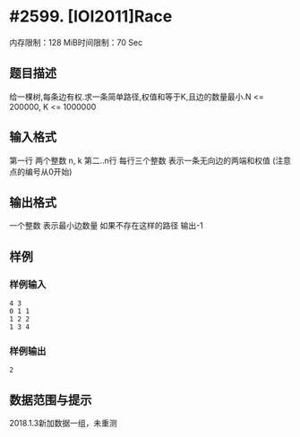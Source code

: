 # #2599. [IOI2011]Race

内存限制：128 MiB时间限制：70 Sec

## 题目描述

给一棵树,每条边有权.求一条简单路径,权值和等于K,且边的数量最小.N <= 200000, K <= 1000000

## 输入格式

第一行 两个整数 n, k
第二..n行 每行三个整数 表示一条无向边的两端和权值 (注意点的编号从0开始)

## 输出格式

一个整数 表示最小边数量 如果不存在这样的路径 输出-1

## 样例

### 样例输入

    
    4 3
    0 1 1
    1 2 2
    1 3 4
    
    

### 样例输出

    
    2
    
    

## 数据范围与提示

 2018.1.3新加数据一组，未重测
